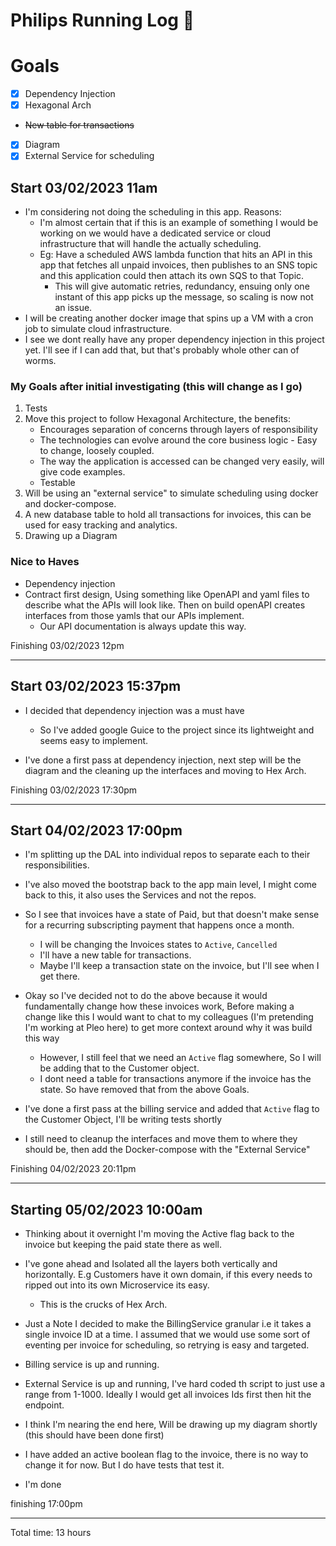 # Philips Running Log 🏃

# Goals
- [x] Dependency Injection
- [x] Hexagonal Arch
- ~~New table for transactions~~
- [x] Diagram
- [x] External Service for scheduling 

## Start 03/02/2023 11am
- I'm considering not doing the scheduling in this app. Reasons:
  - I'm almost certain that if this is an example of something I would be working on we would have a dedicated service or cloud infrastructure that will handle the actually scheduling.
  - Eg: Have a scheduled AWS lambda function that hits an API in this app that fetches all unpaid invoices, then publishes to an SNS topic and this application could then attach its own SQS to that Topic.
    - This will give automatic retries, redundancy, ensuing only one instant of this app picks up the message, so scaling is now not an issue.
- I will be creating another docker image that spins up a VM with a cron job to simulate cloud infrastructure.
- I see we dont really have any proper dependency injection in this project yet. I'll see if I can add that, but that's probably whole other can of worms.

### My Goals after initial investigating (this will change as I go)
1. Tests
2. Move this project to follow Hexagonal Architecture, the benefits:
   - Encourages separation of concerns through layers of responsibility
   - The technologies can evolve around the core business logic - Easy to change, loosely coupled.
   - The way the application is accessed can be changed very easily, will give code examples.
   - Testable
3. Will be using an "external service" to simulate scheduling using docker and docker-compose.
4. A new database table to hold all transactions for invoices, this can be used for easy tracking and analytics.
5. Drawing up a Diagram


### Nice to Haves
- Dependency injection
- Contract first design, Using something like OpenAPI and yaml files to describe what the APIs will look like. Then on build openAPI creates interfaces from those yamls that our APIs implement.
    - Our API documentation is always update this way.

Finishing
 03/02/2023 12pm

------

## Start 03/02/2023 15:37pm
- I decided that dependency injection was a must have
    - So I've added google Guice to the project since its lightweight and seems easy to implement.

- I've done a first pass at dependency injection, next step will be the diagram and the cleaning up the interfaces and moving to Hex Arch.

Finishing 03/02/2023 17:30pm

----

## Start 04/02/2023 17:00pm

- I'm splitting up the DAL into individual repos to separate each to their responsibilities.
- I've also moved the bootstrap back to the app main level, I might come back to this, it also uses the Services and not the repos.
- So I see that invoices have a state of Paid, but that doesn't make sense for a recurring subscripting payment that happens once a month.
  - I will be changing the Invoices states to `Active`, `Cancelled`
  - I'll have a new table for transactions.
  - Maybe I'll keep a transaction state on the invoice, but I'll see when I get there.


- Okay so I've decided not to do the above because it would fundamentally change how these invoices work, Before making a change like this I would want to chat to my colleagues (I'm pretending I'm working at Pleo here) to get more context around why it was build this way
    - However, I still feel that we need an `Active` flag somewhere, So I will be adding that to the Customer object.
    - I dont need a table for transactions anymore if the invoice has the state. So have removed that from the above Goals.
- I've done a first pass at the billing service and added that `Active` flag to the Customer Object, I'll be writing tests shortly
- I still need to cleanup the interfaces and move them to where they should be, then add the Docker-compose with the "External Service"

Finishing 04/02/2023 20:11pm

-----

## Starting 05/02/2023 10:00am

- Thinking about it overnight I'm moving the Active flag back to the invoice but keeping the paid state there as well.
- I've gone ahead and Isolated all the layers both vertically and horizontally. E.g Customers have it own domain, if this every needs to ripped out into its own Microservice its easy.
  - This is the crucks of Hex Arch.


- Just a Note I decided to make the BillingService granular i.e it takes a single invoice ID at a time. I assumed that we would use some sort of eventing per invoice for scheduling, so retrying is easy and targeted. 
- Billing service is up and running.


- External Service is up and running, I've hard coded th script to just use a range from 1-1000. Ideally I would get all invoices Ids first then hit the endpoint.
- I think I'm nearing the end here, Will be drawing up my diagram shortly (this should have been done first)

- I have added an active boolean flag to the invoice, there is no way to change it for now. But I do have tests that test it.


- I'm done

finishing 17:00pm

-----

Total time: 13 hours